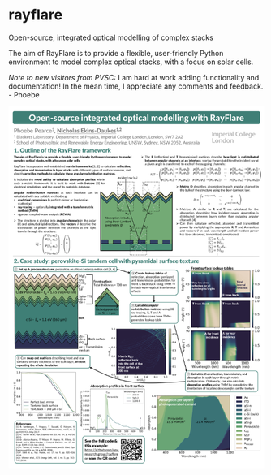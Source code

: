 # rayflare
Open-source, integrated optical modelling of complex stacks

The aim of RayFlare is to provide a flexible, user-friendly Python environment to model complex optical stacks, with a focus on solar cells. 

*Note to new visitors from PVSC:* I am hard at work adding functionality and documentation! In the mean time, I appreciate any comments and feedback. - Phoebe

![poster](poster.png "RayFlare poster")




